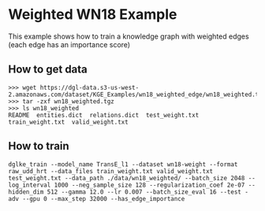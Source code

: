 # Weighted WN18 Example
This example shows how to train a knowledge graph with weighted edges (each edge has an importance score)

## How to get data
```
>>> wget https://dgl-data.s3-us-west-2.amazonaws.com/dataset/KGE_Examples/wn18_weighted_edge/wn18_weighted.tgz
>>> tar -zxf wn18_weighted.tgz
>>> ls wn18_weighted
README  entities.dict  relations.dict  test_weight.txt  train_weight.txt  valid_weight.txt
```

## How to train
```
dglke_train --model_name TransE_l1 --dataset wn18-weight --format raw_udd_hrt --data_files train_weight.txt valid_weight.txt test_weight.txt --data_path ./data/wn18_weighted/ --batch_size 2048 --log_interval 1000 --neg_sample_size 128 --regularization_coef 2e-07 --hidden_dim 512 --gamma 12.0 --lr 0.007 --batch_size_eval 16 --test -adv --gpu 0 --max_step 32000 --has_edge_importance
```
